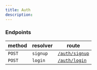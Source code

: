 ```yaml
---
title: Auth
description: 
---
```


### Endpoints

| method | resolver | route                                 |
| ------ | -------- | ------------------------------------- |
| `POST` | `signup` | [`/auth/signup`](/api/v1/auth/signup) |
| `POST` | `login`  | [`/auth/login`](/api/v1/auth/login)   |

